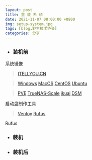 ```yaml
---
layout: post
title: 重 装 系 统
date: 2021-11-07 08:00:00 +0800
img: setup-system.jpg
tags: [blog,野生技术协会]
categories: 分享
---
```

* ### **装机前**

系统镜像

> <a href="https://next.itellyou.cn/" target="_blank">ITELLYOU.CN</a>  

> <a href="https://www.microsoft.com/zh-cn/windows/windows-11/" target="_blank">Windows</a> <a href="https://support.apple.com/zh-cn/macos/upgrade" target="_blank">MacOS</a> <a href="https://www.centos.org/download/" target="_blank">CentOS</a> <a href="https://ubuntu.com/download/desktop" target="_blank">Ubuntu</a>

> <a href="https://www.proxmox.com/en/downloads" target="_blank">PVE</a> <a href="https://www.truenas.com/download-truenas-scale/" target="_blank">TrueNAS-Scale</a> <a href="https://www.centos.org/download/" target="_blank">ikuai</a> <a href="https://ubuntu.com/download/desktop" target="_blank">DSM</a>

启动盘制作工具 

> <a href="https://www.ventoy.net/cn/index.html" target="_blank">Ventoy</a> <a href="" target="_blank">Rufus</a> 

Rufus

* ### **装机**


* ### **装机后**